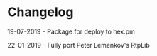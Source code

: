 # Changelog

19-07-2019 - Package for deploy to hex.pm

22-01-2019 - Fully port Peter Lemenkov's RtpLib
